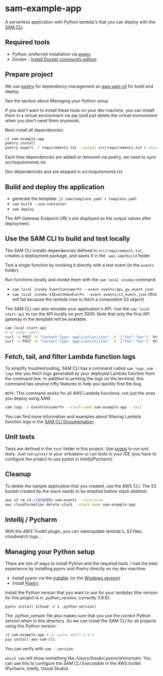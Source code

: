 # sam-example-app

A serverless application with Python lambda's that you can deploy with the [SAM CLI](https://docs.aws.amazon.com/serverless-application-model/index.html).

## Required tools

* Python: preferred installation via [pyenv](https://github.com/pyenv/pyenv#installation)
* Docker - [Install Docker community edition](https://hub.docker.com/search/?type=edition&offering=community)

## Prepare project

We use [poetry](https://python-poetry.org/) for dependency management an
[aws-sam-cli](https://github.com/aws/aws-sam-cli) for build and deploy.

See the section about _Managing your Python setup_

If you don't want to install these tools on your dev machine, you can install them in a virtual environment
via pip (and just delete the virtual environment when you don't need them anymore).

Next install all dependencies:
```bash
cd sam-example-app
poetry install
poetry export -f requirements.txt --output src/requirements.txt # export the dependency list for sam
```

Each time dependencies are added or removed via poetry, we need to sync _src/requirements.txt_.

Dev dependencies and are skipped in _src/requirements.txt_.

## Build and deploy the application

* generate the template: `j2 sam/template.yaml > template.yaml`
* `sam build --use-container`
* `sam deploy`

The API Gateway Endpoint URL's are displayed as the output values after deployment.

## Use the SAM CLI to build and test locally

The SAM CLI installs dependencies defined in `src/requirements.txt`, creates a deployment package, and saves it
in the `.aws-sam/build` folder.

Test a single function by invoking it directly with a test event (in the `events` folder).

Run functions locally and invoke them with the `sam local invoke` command.

* `sam local invoke EventConsumerFn --event events/api_gw_event.json`
* `sam local invoke S3EventHandlerFn --event events/s3_event.json` (this will fail because the lambda tries to fetch a nonexistent S3 object)


The SAM CLI can also emulate your application's API. Use the `sam local start-api` to run the API locally on port 3000.
Note that only the first API gateway in the template will be available.

```bash
sam local start-api
# in other shell
curl -X POST -H "Content-Type: application/json" -d '{"foo":"bar"}' http://localhost:3000/consumer-events
curl -X POST -H "Content-Type: application/json" -d '{"foo":"bar"}' http://localhost:3000/events-async
```

## Fetch, tail, and filter Lambda function logs

To simplify troubleshooting, SAM CLI has a command called `sam logs`. `sam logs` lets you fetch logs generated by your
deployed Lambda function from the command line. In addition to printing the logs on the terminal, this command has
several nifty features to help you quickly find the bug.

`NOTE`: This command works for all AWS Lambda functions; not just the ones you deploy using SAM.

```bash
sam logs -n EventConsumerFn --stack-name sam-example-app --tail
```

You can find more information and examples about filtering Lambda function logs in
the [SAM CLI Documentation](https://docs.aws.amazon.com/serverless-application-model/latest/developerguide/serverless-sam-cli-logging.html)
.

## Unit tests

Tests are defined in the `test` folder in this project.
Use [pytest](https://docs.pytest.org/en/latest/) to run unit tests.
Just run `pytest` in your virtualenv or run tests in your IDE (you have to configure the project to use pytest in Intellij/Pycharm)

## Cleanup

To delete the sample application that you created, use the AWS CLI.
The S3 bucket created by the stack needs to be emptied before stack deletion.

```bash
aws s3 rm s3://${USER}-sam-events --recursive
aws cloudformation delete-stack --stack-name sam-example-app
```

## Intellij / Pycharm

With the _AWS Toolkit_ plugin, you can view/update lambda's, S3 files, cloudwatch logs...

## Managing your Python setup
There are lots of ways to install Python and the required tools.
I had the best experience by installing _pyenv_ and _Poetry_ directly on my dev machine:
* Install _pyenv_ via the [installer](https://github.com/pyenv/pyenv-installer) (or the [Windows version](https://github.com/pyenv-win/pyenv-win))
* Install [Poetry](https://python-poetry.org/docs/#installation)

Install the Python version that you want to use for your lambdas (the version for this project is in _.python_version_, currently 3.8.6):
```shell
pyenv install $(head -n 1 .python-version)
```

The _.python_version_ file also makes sure that you use the correct Python version when in this directory.
So we can install the SAM CLI for all projects using this Python version:
```bash
cd sam-example-app # or pyenv shell 3.8.6
pip install aws-sam-cli
```

You can verify with `sam --version`.

`which sam` will show something like _/Users/ihoubr/.pyenv/shims/sam_. You can use this to configure the
_SAM CLI Executable_ in the AWS toolkit (Pycharm, Intellij, Visual Studio)
